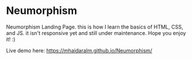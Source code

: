 # Neumorphism
Neumorphism Landing Page. this is how I learn the basics of HTML, CSS, and JS. it isn't responsive yet and still under maintenance. Hope you enjoy it! :)

Live demo here: https://mhaidaralm.github.io/Neumorphism/
